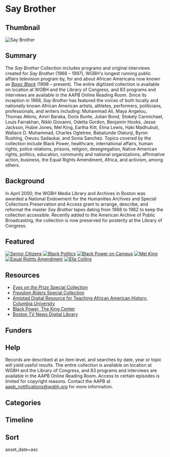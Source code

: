 # Say Brother

## Thumbnail

![Say Brother](https://s3.amazonaws.com/americanarchive.org/special-collections/SayBrother.jpg "Say Brother")

## Summary

The *Say Brother* Collection includes programs and original interviews created for *Say Brother* (1968 – 1997), WGBH's longest running public affairs television program by, for and about African Americans now known as [*Basic Black*](https://www.wgbh.org/basic-black) (1998 – present). The entire digitized collection is available on location at WGBH and the Library of Congress, and 83 programs and interviews are available in the AAPB Online Reading Room. Since its inception in 1968, *Say Brother* has featured the voices of both locally and nationally known African American artists, athletes, performers, politicians, professionals, and writers including: Muhammad Ali, Maya Angelou, Thomas Atkins, Amiri Baraka, Doris Bunte, Julian Bond, Stokely Carmichael, Louis Farrakhan, Nikki Giovanni, Odetta Gordon, Benjamin Hooks, Jesse Jackson, Hubie Jones, Mel King, Eartha Kitt, Elma Lewis, Haki Madhubuti, Wallace D. Muhammad, Charles Ogletree, Babatunde Olatunji, Byron Rushing, Owusu Sadaukai, and Sonia Sanchez. Topics covered by the collection include Black Power, healthcare, international affairs, human rights, police relations, prisons, religion, desegregation, Native American rights, politics, education, community and national organizations, affirmative action, business, the Equal Rights Amendment, Africa, and activism, among others.

## Background

In April 2000, the WGBH Media Library and Archives in Boston was awarded a National Endowment for the Humanities Archives and Special Collections Preservation and Access grant to arrange, describe, and reformat the master *Say Brother* tapes dating from 1968 to 1982 to keep the collection accessible. Recently added to the American Archive of Public Broadcasting, the collection is now preserved for posterity at the Library of Congress.

## Featured

[![Senior Citizens](https://s3.amazonaws.com/americanarchive.org/special-collections/cpb-aacip_15-th8bg2hp6w.jpg)](/catalog/cpb-aacip_15-th8bg2hp6w)
[![Black Politics](https://s3.amazonaws.com/americanarchive.org/special-collections/cpb-aacip_15-1z41r6n13b.jpg)](/catalog/cpb-aacip_15-1z41r6n13b)
[![Black Power on Campus](https://s3.amazonaws.com/americanarchive.org/special-collections/cpb-aacip_15-99p2w600.jpg)](/catalog/cpb-aacip_15-99p2w600)
[![Mel King](https://s3.amazonaws.com/americanarchive.org/special-collections/cpb-aacip_15-182jmgnn.jpg)](/catalog/cpb-aacip_15-182jmgnn)
[![Equal Rights Amendment](https://s3.amazonaws.com/americanarchive.org/special-collections/cpb-aacip_15-9nc5sc3d.jpg)](/catalog/cpb-aacip_15-9nc5sc3d)
[![Ella Collins](https://s3.amazonaws.com/americanarchive.org/special-collections/cpb-aacip_15-9h98zd0p.jpg)](/catalog/cpb-aacip_15-9h98zd0p)

## Resources

- [*Eyes on the Prize* Special Collection](http://americanarchive.org/special_collections/eotp-i-interviews)
- [*Freedom Riders* Special Collection ](http://americanarchive.org/special_collections/freedom-riders-interviews)
- [Amistad Digital Resource for Teaching African American History, Columbia University](http://www.amistadresource.org/)
- [Black Power, The King Center](http://www.thekingcenter.org/archive/theme/7461)
- [Boston TV News Digital Library](http://bostonlocaltv.org)

## Funders

## Help

Records are described at an item level, and searches by date, year or topic will yield useful results. The entire collection is available on location at WGBH and the Library of Congress, and 83 programs and interviews are available in the AAPB Online Reading Room. Access to certain episodes is limited for copyright reasons. Contact the AAPB at [aapb_notifications@wgbh.org](mailto:aapb_notifications@wgbh.org) for more information.

## Categories


## Timeline

## Sort

asset_date+asc

